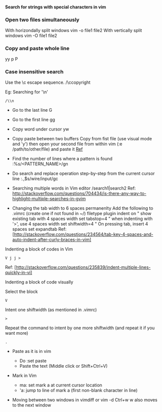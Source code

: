 #### Search for strings with special characters in vim

### Open two files simultaneously
  With horizondally split windows
    vim -o file1 file2
  With vertically split windows
    vim -O file1 file2

### Copy and paste whole line
  yy
  p
  P

### Case insensitive search
Use the \c escape sequence.
  /\ccopyright

Eg: Searching for '\n'
```console
/\\n
```

* Go to the last line
    G
* Go to the first line
    gg
* Copy word under cursor
 yw 

* Copy paste between two buffers
    Copy from fist file (use visual mode and 'y') then open your second file from within vim (:e /path/to/other/file) and paste it
  [Ref](https://stackoverflow.com/questions/4620672/copy-and-paste-content-from-one-file-to-another-file-in-vi)

* Find the number of lines where a pattern is found
  :%s/<PATTERN_NAME>/gn

* Do search and replace operation step-by-step from the current cursor line
  :.,$s/wire/input/gc

* Searching multiple words in Vim editor
  /search1\|search2
  Ref: http://stackoverflow.com/questions/704434/is-there-any-way-to-highlight-multiple-searches-in-gvim

* Changing the tab width to 6 spaces permanenlty
    Add the following to .vimrc (create one if not found in ~/)
        filetype plugin indent on
        " show existing tab with 4 spaces width
        set tabstop=4
        " when indenting with '>', use 4 spaces width
        set shiftwidth=4
        " On pressing tab, insert 4 spaces
        set expandtab
    Ref: [http://stackoverflow.com/questions/234564/tab-key-4-spaces-and-auto-indent-after-curly-braces-in-vim]

Indenting a block of codes in Vim

    V j j >
  Ref: [http://stackoverflow.com/questions/235839/indent-multiple-lines-quickly-in-vi]

Indenting a block of code visually

  Select the block

    V
  
  Intent one shiftwidth (as mentioned in .vimrc)
    
    >
  
  Repeat the command to intent by one more shiftwidth (and repeat it if you want more)
    
    .

* Paste as it is in vim
	* Do :set paste
	* Paste the text (Middle click or Shift+Ctrl+V)

* Mark in Vim
	* ma:	set mark a at current cursor location
	* 'a:	jump to line of mark a (first non-blank character in line) 
* Moving between two windows in vimdiff or vim -d
        Ctrl+w w also moves to the next window
